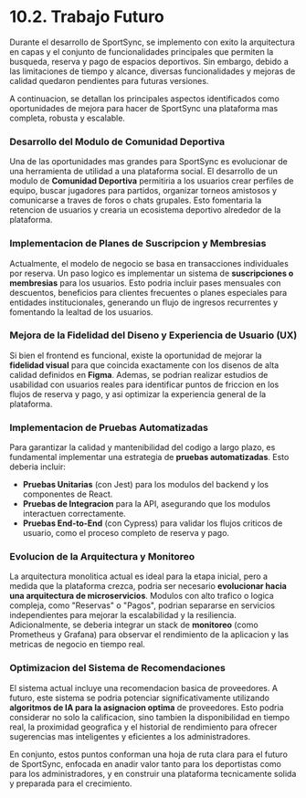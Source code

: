 # 10.2. Trabajo Futuro

Durante el desarrollo de SportSync, se implemento con exito la arquitectura en capas y el conjunto de funcionalidades principales que permiten la busqueda, reserva y pago de espacios deportivos. Sin embargo, debido a las limitaciones de tiempo y alcance, diversas funcionalidades y mejoras de calidad quedaron pendientes para futuras versiones.

A continuacion, se detallan los principales aspectos identificados como oportunidades de mejora para hacer de SportSync una plataforma mas completa, robusta y escalable.

### Desarrollo del Modulo de Comunidad Deportiva

Una de las oportunidades mas grandes para SportSync es evolucionar de una herramienta de utilidad a una plataforma social. El desarrollo de un modulo de **Comunidad Deportiva** permitiria a los usuarios crear perfiles de equipo, buscar jugadores para partidos, organizar torneos amistosos y comunicarse a traves de foros o chats grupales. Esto fomentaria la retencion de usuarios y crearia un ecosistema deportivo alrededor de la plataforma.

### Implementacion de Planes de Suscripcion y Membresias

Actualmente, el modelo de negocio se basa en transacciones individuales por reserva. Un paso logico es implementar un sistema de **suscripciones o membresias** para los usuarios. Esto podria incluir pases mensuales con descuentos, beneficios para clientes frecuentes o planes especiales para entidades institucionales, generando un flujo de ingresos recurrentes y fomentando la lealtad de los usuarios.

### Mejora de la Fidelidad del Diseno y Experiencia de Usuario (UX)

Si bien el frontend es funcional, existe la oportunidad de mejorar la **fidelidad visual** para que coincida exactamente con los disenos de alta calidad definidos en **Figma**. Ademas, se podrian realizar estudios de usabilidad con usuarios reales para identificar puntos de friccion en los flujos de reserva y pago, y asi optimizar la experiencia general de la plataforma.

### Implementacion de Pruebas Automatizadas

Para garantizar la calidad y mantenibilidad del codigo a largo plazo, es fundamental implementar una estrategia de **pruebas automatizadas**. Esto deberia incluir:
* **Pruebas Unitarias** (con Jest) para los modulos del backend y los componentes de React.
* **Pruebas de Integracion** para la API, asegurando que los modulos interactuen correctamente.
* **Pruebas End-to-End** (con Cypress) para validar los flujos criticos de usuario, como el proceso completo de reserva y pago.

### Evolucion de la Arquitectura y Monitoreo

La arquitectura monolitica actual es ideal para la etapa inicial, pero a medida que la plataforma crezca, podria ser necesario **evolucionar hacia una arquitectura de microservicios**. Modulos con alto trafico o logica compleja, como "Reservas" o "Pagos", podrian separarse en servicios independientes para mejorar la escalabilidad y la resiliencia. Adicionalmente, se deberia integrar un stack de **monitoreo** (como Prometheus y Grafana) para observar el rendimiento de la aplicacion y las metricas de negocio en tiempo real.

### Optimizacion del Sistema de Recomendaciones

El sistema actual incluye una recomendacion basica de proveedores. A futuro, este sistema se podria potenciar significativamente utilizando **algoritmos de IA para la asignacion optima** de proveedores. Esto podria considerar no solo la calificacion, sino tambien la disponibilidad en tiempo real, la proximidad geografica y el historial de rendimiento para ofrecer sugerencias mas inteligentes y eficientes a los administradores.

En conjunto, estos puntos conforman una hoja de ruta clara para el futuro de SportSync, enfocada en anadir valor tanto para los deportistas como para los administradores, y en construir una plataforma tecnicamente solida y preparada para el crecimiento.